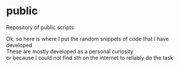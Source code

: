 # public
Repository of public scripts

Ok, so here is where I put the random snippets of code that I have developed                        
These are mostly developed as a personal curiosity                                                  
or because I could not find sth on the internet to reliably do the task            
